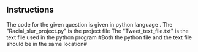 ## Instructions

The code for the given question is given in python language .
The "Racial_slur_project.py" is the project file
The "Tweet_text_file.txt" is the text file used in the python program
#Both the python file and the text file should be in the same location#
